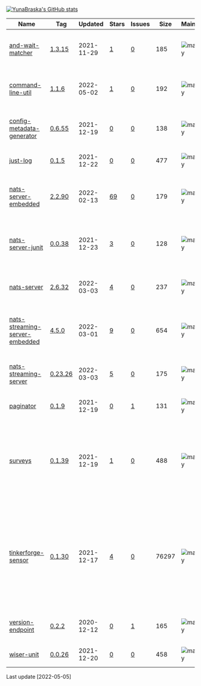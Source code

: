 [![YunaBraska's GitHub stats](https://github-readme-stats.vercel.app/api?username=YunaBraska&count_private=true&show_icons=true&theme=dracula)](https://github.com/YunaBraska/github-readme-stats)

|Name|Tag|Updated|Stars|Issues|Size|Maintainability|Coverage|Description|
|---|---|---|---|---|---|---|---|---|
|[and-wait-matcher](https://github.com/YunaBraska/and-wait-matcher)|[1.3.15](https://github.com/YunaBraska/and-wait-matcher/tags)|2021-11-29|[1](https://github.com/YunaBraska/and-wait-matcher/stargazers)|[0](https://github.com/YunaBraska/and-wait-matcher/issues)|185|![maintainability](https://img.shields.io/codeclimate/maintainability/YunaBraska/and-wait-matcher?style=flat-square)|![coverage](https://img.shields.io/codeclimate/coverage/YunaBraska/and-wait-matcher?style=flat-square)|Small hamcrest matcher which is waiting (with timeout) for the expected value|
|[command-line-util](https://github.com/YunaBraska/command-line-util)|[1.1.6](https://github.com/YunaBraska/command-line-util/tags)|2022-05-02|[1](https://github.com/YunaBraska/command-line-util/stargazers)|[0](https://github.com/YunaBraska/command-line-util/issues)|192|![maintainability](https://img.shields.io/codeclimate/maintainability/YunaBraska/command-line-util?style=flat-square)|![coverage](https://img.shields.io/codeclimate/coverage/YunaBraska/command-line-util?style=flat-square)|CommandLineUtil to get easy access to command line unix/windows|
|[config-metadata-generator](https://github.com/YunaBraska/config-metadata-generator)|[0.6.55](https://github.com/YunaBraska/config-metadata-generator/tags)|2021-12-19|[0](https://github.com/YunaBraska/config-metadata-generator/stargazers)|[0](https://github.com/YunaBraska/config-metadata-generator/issues)|138|![maintainability](https://img.shields.io/codeclimate/maintainability/YunaBraska/config-metadata-generator?style=flat-square)|![coverage](https://img.shields.io/codeclimate/coverage/YunaBraska/config-metadata-generator?style=flat-square)|Manually way/library to generate config metadata for spring boot|
|[just-log](https://github.com/YunaBraska/just-log)|[0.1.5](https://github.com/YunaBraska/just-log/tags)|2021-12-22|[0](https://github.com/YunaBraska/just-log/stargazers)|[0](https://github.com/YunaBraska/just-log/issues)|477|![maintainability](https://img.shields.io/codeclimate/maintainability/YunaBraska/just-log?style=flat-square)|![coverage](https://img.shields.io/codeclimate/coverage/YunaBraska/just-log?style=flat-square)|Simple native logger without reflection|
|[nats-server-embedded](https://github.com/YunaBraska/nats-server-embedded)|[2.2.90](https://github.com/YunaBraska/nats-server-embedded/tags)|2022-02-13|[69](https://github.com/YunaBraska/nats-server-embedded/stargazers)|[0](https://github.com/YunaBraska/nats-server-embedded/issues)|179|![maintainability](https://img.shields.io/codeclimate/maintainability/YunaBraska/nats-server-embedded?style=flat-square)|![coverage](https://img.shields.io/codeclimate/coverage/YunaBraska/nats-server-embedded?style=flat-square)|Nats server embedded for testing which contains the original Nats server|
|[nats-server-junit](https://github.com/YunaBraska/nats-server-junit)|[0.0.38](https://github.com/YunaBraska/nats-server-junit/tags)|2021-12-23|[3](https://github.com/YunaBraska/nats-server-junit/stargazers)|[0](https://github.com/YunaBraska/nats-server-junit/issues)|128|![maintainability](https://img.shields.io/codeclimate/maintainability/YunaBraska/nats-server-junit?style=flat-square)|![coverage](https://img.shields.io/codeclimate/coverage/YunaBraska/nats-server-junit?style=flat-square)|Nats server embedded for testing which contains the original Nats server|
|[nats-server](https://github.com/YunaBraska/nats-server)|[2.6.32](https://github.com/YunaBraska/nats-server/tags)|2022-03-03|[4](https://github.com/YunaBraska/nats-server/stargazers)|[0](https://github.com/YunaBraska/nats-server/issues)|237|![maintainability](https://img.shields.io/codeclimate/maintainability/YunaBraska/nats-server?style=flat-square)|![coverage](https://img.shields.io/codeclimate/coverage/YunaBraska/nats-server?style=flat-square)|Nats server for testing which contains the original Nats server|
|[nats-streaming-server-embedded](https://github.com/YunaBraska/nats-streaming-server-embedded)|[4.5.0](https://github.com/YunaBraska/nats-streaming-server-embedded/tags)|2022-03-01|[9](https://github.com/YunaBraska/nats-streaming-server-embedded/stargazers)|[0](https://github.com/YunaBraska/nats-streaming-server-embedded/issues)|654|![maintainability](https://img.shields.io/codeclimate/maintainability/YunaBraska/nats-streaming-server-embedded?style=flat-square)|![coverage](https://img.shields.io/codeclimate/coverage/YunaBraska/nats-streaming-server-embedded?style=flat-square)|Embedded NatsServer for testing which contains the original NatsServer|
|[nats-streaming-server](https://github.com/YunaBraska/nats-streaming-server)|[0.23.26](https://github.com/YunaBraska/nats-streaming-server/tags)|2022-03-03|[5](https://github.com/YunaBraska/nats-streaming-server/stargazers)|[0](https://github.com/YunaBraska/nats-streaming-server/issues)|175|![maintainability](https://img.shields.io/codeclimate/maintainability/YunaBraska/nats-streaming-server?style=flat-square)|![coverage](https://img.shields.io/codeclimate/coverage/YunaBraska/nats-streaming-server?style=flat-square)|NatsServer for testing which contains the original NatsServer|
|[paginator](https://github.com/YunaBraska/paginator)|[0.1.9](https://github.com/YunaBraska/paginator/tags)|2021-12-19|[0](https://github.com/YunaBraska/paginator/stargazers)|[1](https://github.com/YunaBraska/paginator/issues)|131|![maintainability](https://img.shields.io/codeclimate/maintainability/YunaBraska/paginator?style=flat-square)|![coverage](https://img.shields.io/codeclimate/coverage/YunaBraska/paginator?style=flat-square)|Java browser with javascript support|
|[surveys](https://github.com/YunaBraska/surveys)|[0.1.39](https://github.com/YunaBraska/surveys/tags)|2021-12-19|[1](https://github.com/YunaBraska/surveys/stargazers)|[0](https://github.com/YunaBraska/surveys/issues)|488|![maintainability](https://img.shields.io/codeclimate/maintainability/YunaBraska/surveys?style=flat-square)|![coverage](https://img.shields.io/codeclimate/coverage/YunaBraska/surveys?style=flat-square)|Surveys is a plain java library to provide a base for questionnaires. It also provides a function to generate diagrams and to measure answer times.|
|[tinkerforge-sensor](https://github.com/YunaBraska/tinkerforge-sensor)|[0.1.30](https://github.com/YunaBraska/tinkerforge-sensor/tags)|2021-12-17|[4](https://github.com/YunaBraska/tinkerforge-sensor/stargazers)|[0](https://github.com/YunaBraska/tinkerforge-sensor/issues)|76297|![maintainability](https://img.shields.io/codeclimate/maintainability/YunaBraska/tinkerforge-sensor?style=flat-square)|![coverage](https://img.shields.io/codeclimate/coverage/YunaBraska/tinkerforge-sensor?style=flat-square)|This Library is simplifying the API usage in a pure Java 8 way without any Frameworks. Removes pain of the Sensor UID, how to speak to the sensor and what values can i get from it etc. so that the focus is more on the logic|
|[version-endpoint](https://github.com/YunaBraska/version-endpoint)|[0.2.2](https://github.com/YunaBraska/version-endpoint/tags)|2020-12-12|[0](https://github.com/YunaBraska/version-endpoint/stargazers)|[1](https://github.com/YunaBraska/version-endpoint/issues)|165|![maintainability](https://img.shields.io/codeclimate/maintainability/YunaBraska/version-endpoint?style=flat-square)|![coverage](https://img.shields.io/codeclimate/coverage/YunaBraska/version-endpoint?style=flat-square)|A simple spring boot version endpoint with git properties|
|[wiser-unit](https://github.com/YunaBraska/wiser-unit)|[0.0.26](https://github.com/YunaBraska/wiser-unit/tags)|2021-12-20|[0](https://github.com/YunaBraska/wiser-unit/stargazers)|[0](https://github.com/YunaBraska/wiser-unit/issues)|458|![maintainability](https://img.shields.io/codeclimate/maintainability/YunaBraska/wiser-unit?style=flat-square)|![coverage](https://img.shields.io/codeclimate/coverage/YunaBraska/wiser-unit?style=flat-square)|BDD test methods and generates report|

Last update [2022-05-05]
